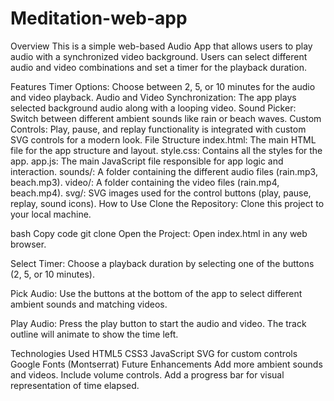 # Meditation-web-app

Overview
This is a simple web-based Audio App that allows users to play audio with a synchronized video background. Users can select different audio and video combinations and set a timer for the playback duration.

Features
Timer Options: Choose between 2, 5, or 10 minutes for the audio and video playback.
Audio and Video Synchronization: The app plays selected background audio along with a looping video.
Sound Picker: Switch between different ambient sounds like rain or beach waves.
Custom Controls: Play, pause, and replay functionality is integrated with custom SVG controls for a modern look.
File Structure
index.html: The main HTML file for the app structure and layout.
style.css: Contains all the styles for the app.
app.js: The main JavaScript file responsible for app logic and interaction.
sounds/: A folder containing the different audio files (rain.mp3, beach.mp3).
video/: A folder containing the video files (rain.mp4, beach.mp4).
svg/: SVG images used for the control buttons (play, pause, replay, sound icons).
How to Use
Clone the Repository: Clone this project to your local machine.

bash
Copy code
git clone <repository-url>
Open the Project: Open index.html in any web browser.

Select Timer: Choose a playback duration by selecting one of the buttons (2, 5, or 10 minutes).

Pick Audio: Use the buttons at the bottom of the app to select different ambient sounds and matching videos.

Play Audio: Press the play button to start the audio and video. The track outline will animate to show the time left.

Technologies Used
HTML5
CSS3
JavaScript
SVG for custom controls
Google Fonts (Montserrat)
Future Enhancements
Add more ambient sounds and videos.
Include volume controls.
Add a progress bar for visual representation of time elapsed.
